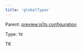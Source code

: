 ```yaml
---
title: 'globalTypes'
---
```


Parent: [preview.js|ts configuration](./Overview.md)

Type: `TK`

TK

<!-- prettier-ignore-start -->

<!-- <CodeSnippets
  paths={[
    'common/preview-config-global-types.js.mdx',
    'common/preview-config-global-types.ts.mdx',
  ]}
/> -->

<!-- prettier-ignore-end -->
